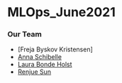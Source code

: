 # MLOps_June2021

### Our Team
- [Freja Byskov Kristensen]
- [Anna Schibelle](https://github.com/schibsen)
- [Laura Bonde Holst](https://github.com/s173953)
- [Renjue Sun](https://github.com/Renjue823)
